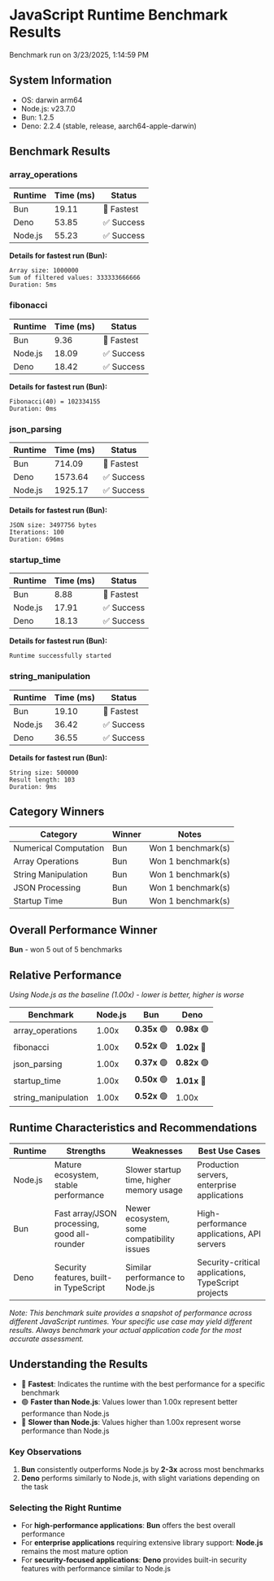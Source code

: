 # JavaScript Runtime Benchmark Results

Benchmark run on 3/23/2025, 1:14:59 PM

## System Information

- OS: darwin arm64
- Node.js: v23.7.0
- Bun: 1.2.5
- Deno: 2.2.4 (stable, release, aarch64-apple-darwin)

## Benchmark Results

### array_operations

| Runtime | Time (ms) | Status |
|---------|-----------|--------|
| Bun | 19.11 | 🥇 Fastest |
| Deno | 53.85 | ✅ Success |
| Node.js | 55.23 | ✅ Success |

**Details for fastest run (Bun):**
```
Array size: 1000000
Sum of filtered values: 333333666666
Duration: 5ms
```

### fibonacci

| Runtime | Time (ms) | Status |
|---------|-----------|--------|
| Bun | 9.36 | 🥇 Fastest |
| Node.js | 18.09 | ✅ Success |
| Deno | 18.42 | ✅ Success |

**Details for fastest run (Bun):**
```
Fibonacci(40) = 102334155
Duration: 0ms
```

### json_parsing

| Runtime | Time (ms) | Status |
|---------|-----------|--------|
| Bun | 714.09 | 🥇 Fastest |
| Deno | 1573.64 | ✅ Success |
| Node.js | 1925.17 | ✅ Success |

**Details for fastest run (Bun):**
```
JSON size: 3497756 bytes
Iterations: 100
Duration: 696ms
```

### startup_time

| Runtime | Time (ms) | Status |
|---------|-----------|--------|
| Bun | 8.88 | 🥇 Fastest |
| Node.js | 17.91 | ✅ Success |
| Deno | 18.13 | ✅ Success |

**Details for fastest run (Bun):**
```
Runtime successfully started
```

### string_manipulation

| Runtime | Time (ms) | Status |
|---------|-----------|--------|
| Bun | 19.10 | 🥇 Fastest |
| Node.js | 36.42 | ✅ Success |
| Deno | 36.55 | ✅ Success |

**Details for fastest run (Bun):**
```
String size: 500000
Result length: 103
Duration: 9ms
```

## Category Winners

| Category | Winner | Notes |
|----------|--------|-------|
| Numerical Computation | Bun | Won 1 benchmark(s) |
| Array Operations | Bun | Won 1 benchmark(s) |
| String Manipulation | Bun | Won 1 benchmark(s) |
| JSON Processing | Bun | Won 1 benchmark(s) |
| Startup Time | Bun | Won 1 benchmark(s) |

## Overall Performance Winner

**Bun** - won 5 out of 5 benchmarks

## Relative Performance

*Using Node.js as the baseline (1.00x) - lower is better, higher is worse*

| Benchmark | Node.js | Bun | Deno | 
|-----------|------------|------------|------------|
| array_operations | 1.00x | **0.35x** 🟢 | **0.98x** 🟢 | 
| fibonacci | 1.00x | **0.52x** 🟢 | **1.02x** 🔴 | 
| json_parsing | 1.00x | **0.37x** 🟢 | **0.82x** 🟢 | 
| startup_time | 1.00x | **0.50x** 🟢 | **1.01x** 🔴 | 
| string_manipulation | 1.00x | **0.52x** 🟢 | 1.00x | 

## Runtime Characteristics and Recommendations

| Runtime | Strengths | Weaknesses | Best Use Cases |
|---------|-----------|------------|---------------|
| Node.js | Mature ecosystem, stable performance | Slower startup time, higher memory usage | Production servers, enterprise applications |
| Bun | Fast array/JSON processing, good all-rounder | Newer ecosystem, some compatibility issues | High-performance applications, API servers |
| Deno | Security features, built-in TypeScript | Similar performance to Node.js | Security-critical applications, TypeScript projects |

*Note: This benchmark suite provides a snapshot of performance across different JavaScript runtimes. Your specific use case may yield different results. Always benchmark your actual application code for the most accurate assessment.*

## Understanding the Results

- 🥇 **Fastest**: Indicates the runtime with the best performance for a specific benchmark
- 🟢 **Faster than Node.js**: Values lower than 1.00x represent better performance than Node.js
- 🔴 **Slower than Node.js**: Values higher than 1.00x represent worse performance than Node.js

### Key Observations

1. **Bun** consistently outperforms Node.js by **2-3x** across most benchmarks
2. **Deno** performs similarly to Node.js, with slight variations depending on the task

### Selecting the Right Runtime

- For **high-performance applications**: **Bun** offers the best overall performance
- For **enterprise applications** requiring extensive library support: **Node.js** remains the most mature option
- For **security-focused applications**: **Deno** provides built-in security features with performance similar to Node.js
